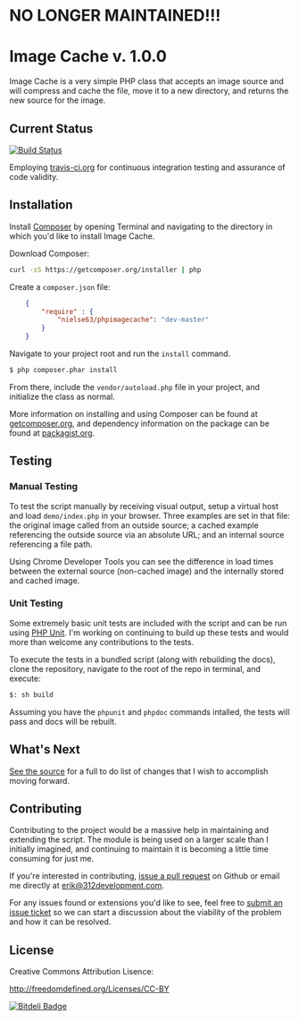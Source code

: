 # NO LONGER MAINTAINED!!! 

# Image Cache v. 1.0.0

Image Cache is a very simple PHP class that accepts an image source and will compress and cache the file, move it to a new directory, and returns the new source for the image.

## Current Status

[![Build Status](https://travis-ci.org/nielse63/php-image-cache.png?branch=master)](https://travis-ci.org/nielse63/php-image-cache)

Employing <a href="http://travis-ci.org" taret="_blank">travis-ci.org</a> for continuous integration testing and assurance of code validity.

## Installation

Install <a href="http://getcomposer.org" target="_blank">Composer</a> by opening Terminal and navigating to the directory in which you'd like to install Image Cache.

Download Composer:

```bash
curl -sS https://getcomposer.org/installer | php
```

Create a `composer.json` file:

```json
	{
		"require" : {
			"nielse63/phpimagecache": "dev-master"
		}
	}
```

Navigate to your project root and run the `install` command.

```bash
$ php composer.phar install
```

From there, include the `vendor/autoload.php` file in your project, and initialize the class as normal.

More information on installing and using Composer can be found at <a href="http://getcomposer.org" target="_blank">getcomposer.org</a>, and dependency information on the package can be found at <a href="https://packagist.org/packages/nielse63/phpimagecache" target="_blank">packagist.org</a>.

## Testing

### Manual Testing

To test the script manually by receiving visual output, setup a virtual host and load `demo/index.php` in your browser.  Three examples are set in that file: the original image called from an outside source; a cached example referencing the outside source via an absolute URL; and an internal source referencing a file path.

Using Chrome Developer Tools you can see the difference in load times between the external source (non-cached image) and the internally stored and cached image.

### Unit Testing

Some extremely basic unit tests are included with the script and can be run using <a href="http://phpunit.de/" target="_blank">PHP Unit</a>.  I'm working on continuing to build up these tests and would more than welcome any contributions to the tests.

To execute the tests in a bundled script (along with rebuilding the docs), clone the repository, navigate to the root of the repo in terminal, and execute:

```bash
$: sh build
```

Assuming you have the `phpunit` and `phpdoc` commands intalled, the tests will pass and docs will be rebuilt.

## What's Next

<a href="https://github.com/nielse63/php-image-cache/blob/master/src/ImageCache/ImageCache.php">See the source</a> for a full to do list of changes that I wish to accomplish moving forward.

## Contributing

Contributing to the project would be a massive help in maintaining and extending the script. The module is being used on a larger scale than I initially imagined, and continuing to maintain it is becoming a little time consuming for just me.

If you're interested in contributing, <a href="https://github.com/nielse63/php-image-cache/pulls" taret="_blank">issue a pull request</a> on Github or email me directly at <a href="mailto:erik@312development.com">erik@312development.com</a>.

For any issues found or extensions you'd like to see, feel free to <a href="https://github.com/nielse63/php-image-cache/issues" taret="_blank">submit an issue ticket</a> so we can start a discussion about the viability of the problem and how it can be resolved.

## License

Creative Commons Attribution Lisence:

<a href="http://freedomdefined.org/Licenses/CC-BY">http://freedomdefined.org/Licenses/CC-BY</a>

[![Bitdeli Badge](https://d2weczhvl823v0.cloudfront.net/nielse63/php-image-cache/trend.png)](https://bitdeli.com/free "Bitdeli Badge")

